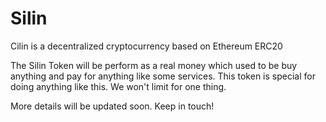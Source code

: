 # Silin
Cilin is a decentralized cryptocurrency based on Ethereum ERC20

The Silin Token will be perform as a real money which used to be buy anything and pay for anything like some services. This token is special for doing anything like this. We won't limit for one thing.

More details will be updated soon.
Keep in touch!
